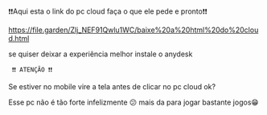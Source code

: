 ❗❗Aqui esta o link do pc cloud faça o             que ele pede e pronto❗❗

  https://file.garden/Zlj_NEF91Qwlu1WC/baixe%20a%20html%20do%20cloud.html
  
se quiser deixar a experiência melhor instale o anydesk

     ❗❗ ATENÇÃO ❗❗
  Se estiver no mobile vire a tela antes de clicar no pc cloud ok?

  Esse pc não é tão forte infelizmente 😕 
mais da para jogar bastante jogos😁
